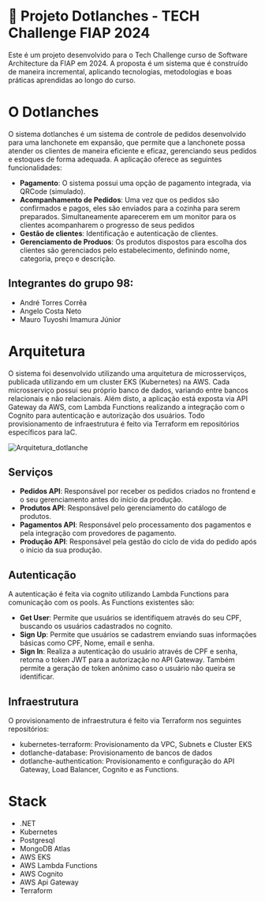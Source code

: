 # 🍔 Projeto Dotlanches - TECH Challenge FIAP 2024 

Este é um projeto desenvolvido para o Tech Challenge curso de Software Architecture da FIAP em 2024. A proposta é um sistema que é construído de maneira incremental, aplicando tecnologias, metodologias e boas práticas aprendidas ao longo do curso.

# O Dotlanches

O sistema dotlanches é um sistema de controle de pedidos desenvolvido para uma lanchonete em expansão, que permite que a lanchonete possa atender os clientes de maneira eficiente e eficaz, gerenciando seus pedidos e estoques de forma adequada. 
A aplicação oferece as seguintes funcionalidades:
- **Pagamento**: O sistema possui uma opção de pagamento integrada, via QRCode (simulado).
- **Acompanhamento de Pedidos**: Uma vez que os pedidos são confirmados e pagos, eles são enviados para a cozinha para serem preparados. Simultaneamente aparecerem em um monitor para os clientes acompanharem o progresso de seus pedidos
- **Gestão de clientes**: Identificação e autenticação de clientes.
- **Gerenciamento de Produos**: Os produtos dispostos para escolha dos clientes são gerenciados pelo estabelecimento, definindo nome, categoria, preço e descrição.

## Integrantes do grupo 98:
- André Torres Corrêa
- Angelo Costa Neto
- Mauro Tuyoshi Imamura Júnior

# Arquitetura

O sistema foi desenvolvido utilizando uma arquitetura de microsserviços, publicada utilizando em um cluster EKS (Kubernetes) na AWS. Cada microsserviço possui seu próprio banco de dados, variando entre bancos relacionais e não relacionais. Além disto, a aplicação está exposta via API Gateway da AWS, com Lambda Functions realizando a integração com o Cognito para autenticação e autorização dos usuários. Todo provisionamento de infraestrutura é feito via Terraform em repositórios específicos para IaC.

![Arquitetura_dotlanche](https://github.com/user-attachments/assets/c71289ee-6a73-493c-86f9-ed7673782f0f)

## Serviços
- **Pedidos API**: Responsável por receber os pedidos criados no frontend e o seu gerenciamento antes do início da produção.
- **Produtos API**: Responsável pelo gerenciamento do catálogo de produtos.
- **Pagamentos API**: Responsável pelo processamento dos pagamentos e pela integração com provedores de pagamento.
- **Produção API**: Responsável pela gestão do ciclo de vida do pedido após o início da sua produção.

## Autenticação
A autenticação é feita via cognito utilizando Lambda Functions para comunicação com os pools. As Functions existentes são:
- **Get User**: Permite que usuários se identifiquem através do seu CPF, buscando os usuários cadastrados no cognito.
- **Sign Up**: Permite que usuários se cadastrem enviando suas informações básicas como CPF, Nome, email e senha.
- **Sign In**: Realiza a autenticação do usuário através de CPF e senha, retorna o token JWT para a autorização no API Gateway. Também permite a geração de token anônimo caso o usuário não queira se identificar.

## Infraestrutura
O provisionamento de infraestrutura é feito via Terraform nos seguintes repositórios:
- kubernetes-terraform: Provisionamento da VPC, Subnets e Cluster EKS
- dotlanche-database: Provisionamento de bancos de dados
- dotlanche-authentication: Provisionamento e configuração do API Gateway, Load Balancer, Cognito e as Functions.

# Stack
- .NET
- Kubernetes
- Postgresql
- MongoDB Atlas
- AWS EKS
- AWS Lambda Functions
- AWS Cognito
- AWS Api Gateway
- Terraform
